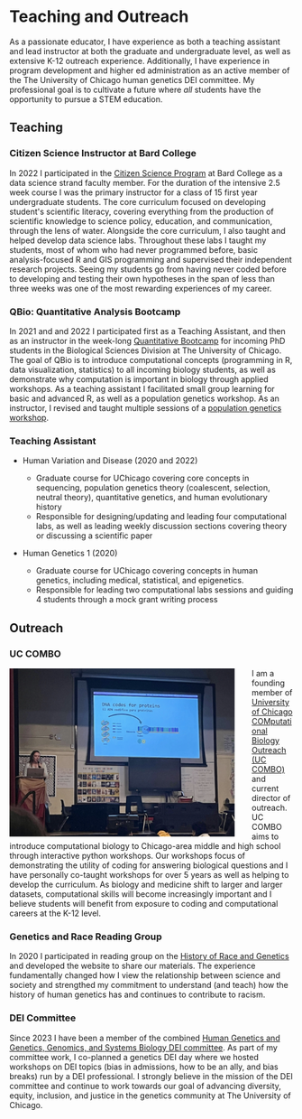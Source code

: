 # Teaching and Outreach 

As a passionate educator, I have experience as both a teaching assistant and lead instructor at both the graduate and undergraduate level, as well as extensive K-12 outreach experience. Additionally, I have experience in program development and higher ed administration as an active member of the The University of Chicago human genetics DEI committee. My professional goal is to cultivate a future where *all* students have the opportunity to pursue a STEM education.  

## Teaching 

### Citizen Science Instructor at Bard College 

In 2022 I participated in the [Citizen Science Program](https://citizenscience.bard.edu/) at Bard College as a data science strand faculty member. For the duration of the intensive 2.5 week course I was the primary instructor for a class of 15 first year undergraduate students. The core curriculum focused on developing student's scientific literacy, covering everything from the production of scientific knowledge to science policy, education, and communication, through the lens of water. Alongside the core curriculum, I also taught and helped develop data science labs. Throughout these labs I taught my students, most of whom who had never programmed before, basic analysis-focused R and GIS programming and supervised their independent research projects. Seeing my students go from having never coded before to developing and testing their own hypotheses in the span of less than three weeks was one of the most rewarding experiences of my career. 

### QBio: Quantitative Analysis Bootcamp 

In 2021 and and 2022 I participated first as a Teaching Assistant, and then as an instructor in the week-long [Quantitative Bootcamp](https://biosciences.uchicago.edu/content/mbl-bootcamp) for incoming PhD students in the Biological Sciences Division at The University of Chicago. The goal of QBio is to introduce computational concepts (programming in R, data visualization, statistics) to all incoming biology students, as well as demonstrate why computation is important in biology through applied workshops. As a teaching assistant I facilitated small group learning for basic and advanced R, as well as a population genetics workshop. As an instructor, I revised and taught multiple sessions of a [population genetics workshop](https://github.com/jnovembre/BSD-QBio8/tree/main/workshops/jjberg).  

### Teaching Assistant 

- Human Variation and Disease (2020 and 2022)
  - Graduate course for UChicago covering core concepts in sequencing, population genetics theory (coalescent, selection, neutral theory), quantitative genetics, and human evolutionary history
  -  Responsible for designing/updating and leading four computational labs, as well as leading weekly discussion sections covering theory or discussing a scientific paper  

- Human Genetics 1 (2020)
  - Graduate course for UChicago covering concepts in human genetics, including medical, statistical, and epigenetics.   
  -  Responsible for leading two computational labs sessions and guiding 4 students through a mock grant writing process  

## Outreach 

### UC COMBO 

<img src="/assets/img/COMBO.png" style="float: left; width: 400px; height: auto; margin-right: 30px;">

I am a founding member of [University of Chicago COMputational Biology Outreach (UC COMBO)](https://voices.uchicago.edu/uccombo/) and current director of outreach. UC COMBO aims to introduce computational biology to Chicago-area middle and high school through interactive python workshops. Our workshops focus of demonstrating the utility of coding for answering biological questions and I have personally co-taught workshops for over 5 years as well as helping to develop the curriculum. As biology and medicine shift to larger and larger datasets, computational skills will become increasingly important and I believe students will benefit from exposure to coding and computational careers at the K-12 level.    

### Genetics and Race Reading Group 

In 2020 I participated in reading group on the [History of Race and Genetics](https://voices.uchicago.edu/geneticists-against-hate/) and developed the website to share our materials. The experience fundamentally changed how I view the relationship between science and society and strengthed my commitment to understand (and teach) how the history of human genetics has and continues to contribute to racism.   

### DEI Committee  

Since 2023 I have been a member of the combined [Human Genetics and Genetics, Genomics, and Systems Biology DEI committee](https://hgen.uchicago.edu/page/hg-and-diversity-equity-inclusion). As part of my committee work, I co-planned a genetics DEI day where we hosted workshops on DEI topics (bias in admissions, how to be an ally, and bias breaks) run by a DEI professional. I strongly believe in the mission of the DEI committee and continue to work towards our goal of advancing diversity, equity, inclusion, and justice in the genetics community at The University of Chicago.   



